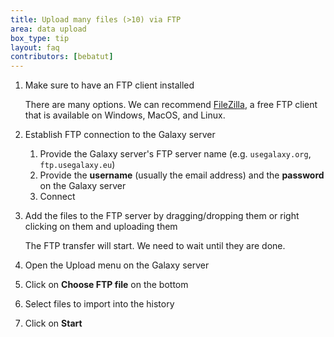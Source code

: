 ```yaml
---
title: Upload many files (>10) via FTP
area: data upload
box_type: tip
layout: faq
contributors: [bebatut]
---
```


1. Make sure to have an FTP client installed

    There are many options. We can recommend [FileZilla](https://filezilla-project.org/), a free FTP client that is available on Windows, MacOS, and Linux.

2. Establish FTP connection to the Galaxy server
    1. Provide the Galaxy server's FTP server name (e.g. `usegalaxy.org`, `ftp.usegalaxy.eu`)
    2. Provide the **username** (usually the email address) and the **password** on the Galaxy server
    3. Connect

3. Add the files to the FTP server by dragging/dropping them or right clicking on them and uploading them

    The FTP transfer will start. We need to wait until they are done.

4. Open the Upload menu on the Galaxy server
5. Click on **Choose FTP file** on the bottom
6. Select files to import into the history
7. Click on **Start**

